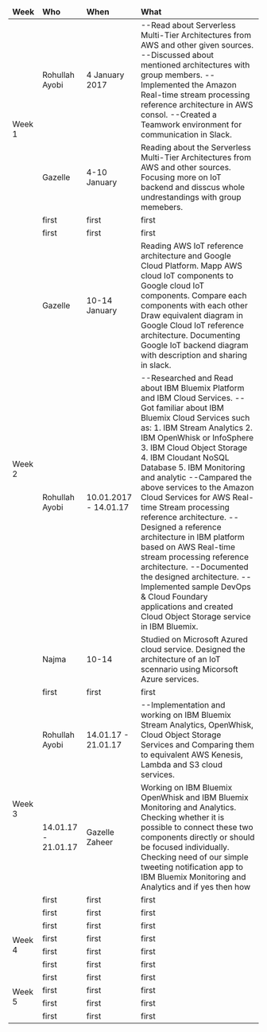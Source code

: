
<html>
<head>
<link rel="stylesheet" type="text/css" href="bootstrap.min.css"></link>
</head>
<body>

<div class="container">

<table class="table table-bordered">

<thead>

<td><b>Week</b></td>
<td><b>Who</b></td>
<td><b>When</b></td>
<td><b>What</b></td>

</thead>

<tr>

<td rowspan="4">Week 1</td>
<td>Rohullah Ayobi</td>
<td>4 January 2017</td>
<td>
--Read about Serverless Multi-Tier Architectures from AWS and other given sources.</b> 
--Discussed about mentioned architectures with group members.</b>
--Implemented the Amazon Real-time stream processing reference architecture in AWS consol.</b> 
--Created a Teamwork environment for communication in Slack.</b> </td>



</tr>
<tr>
 

<td>Gazelle </td>
<td>4-10 January</td>
<td>Reading about the Serverless Multi-Tier Architectures from AWS and other 
sources. Focusing more on IoT backend and disscus whole undrestandings with group memebers. </td>



</tr>
<tr>


<td>first</td>
<td>first</td>
<td>first</td>
</tr>

<tr>
<td>first</td>
<td>first</td>
<td>first</td>

</tr>


<tr>

<td rowspan="4">Week 2</td>
<td>Gazelle</td>
<td>10-14 January</td>
<td>Reading AWS IoT reference architecture and Google Cloud Platform. Mapp AWS cloud IoT components to Google cloud IoT components. Compare each components with each other Draw equivalent diagram in Google Cloud IoT reference architecture. Documenting Google IoT backend diagram with description and sharing in slack.</td>



</tr>
<tr>


<td>Rohullah Ayobi</td>
<td>10.01.2017 - 14.01.17 </td>
<td>
--Researched and Read about IBM Bluemix Platform and IBM Cloud Services.</b>
--Got familiar about IBM Bluemix Cloud Services such as: </b>
1. IBM Stream Analytics </b>
2. IBM OpenWhisk or InfoSphere </b>
3. IBM Cloud Object Storage </b>
4. IBM Cloudant NoSQL Database </b>
5. IBM Monitoring and analytic </b>
--Campared the above services to the Amazon Cloud Services for AWS Real-time Stream processing reference architecture. </b>
--Designed a reference architecture in IBM platform based on AWS Real-time stream processing reference architecture. </b>
--Documented the designed architecture. </b>
--Implemented sample DevOps & Cloud Foundary applications and created Cloud Object Storage service in IBM Bluemix. </b>
</td>



</tr>
<tr>


<td>Najma</td>
<td>10-14</td>
<td>Studied on Microsoft Azured cloud service. Designed the architecture of an IoT scennario using Micorsoft Azure services.</td>
</tr>

<tr>
<td>first</td>
<td>first</td>
<td>first</td>

</tr>


<tr>

<td rowspan="4">Week 3</td>
<td>Rohullah Ayobi</td>
<td>14.01.17 - 21.01.17</td>
<td>
--Implementation and working on IBM Bluemix Stream Analytics, OpenWhisk, Cloud Object Storage Services and Comparing them to equivalent AWS Kenesis, Lambda and S3 cloud services. </b>

</td>



</tr>
<tr>


<td>14.01.17 - 21.01.17</td>
<td>Gazelle Zaheer</td>
<td>Working on IBM Bluemix OpenWhisk and IBM Bluemix Monitoring and Analytics. Checking whether it is possible to connect these two components directly or should be focused individually. Checking need of our simple tweeting notification app to IBM Bluemix Monitoring and Analytics and if yes then how</td>



</tr>
<tr>


<td>first</td>
<td>first</td>
<td>first</td>
</tr>

<tr>
<td>first</td>
<td>first</td>
<td>first</td>

</tr>


<tr>

<td rowspan="4">Week 4</td>
<td>first</td>
<td>first</td>
<td>first</td>



</tr>
<tr>


<td>first</td>
<td>first</td>
<td>first</td>



</tr>
<tr>


<td>first</td>
<td>first</td>
<td>first</td>
</tr>

<tr>
<td>first</td>
<td>first</td>
<td>first</td>

</tr>

<tr>

<td rowspan="4">Week 5</td>
<td>first</td>
<td>first</td>
<td>first</td>



</tr>
<tr>


<td>first</td>
<td>first</td>
<td>first</td>



</tr>
<tr>


<td>first</td>
<td>first</td>
<td>first</td>
</tr>

<tr>
<td>first</td>
<td>first</td>
<td>first</td>

</tr>



</table>

</div>

</body>
</html>

